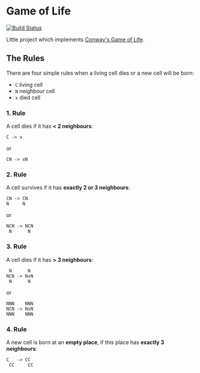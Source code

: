 # Game of Life

[![Build Status](https://travis-ci.org/Weltraumschaf/game_of_life.svg?branch=master)](https://travis-ci.org/Weltraumschaf/game_of_life)

Little project which implements [Conway's Game of Life](https://en.wikipedia.org/wiki/Conway%27s_Game_of_Life).

## The Rules

There are four simple rules when a living cell dies or a new cell will be born:

- `C` living cell
- `N` neighbour cell
- `x` died cell

### 1. Rule

A cell dies if it has **< 2 neighbours**:

```text
C -> x
``` 

or 

```text
CN -> xN
``` 

### 2. Rule

A cell survives if it has **exactly 2 or 3 neighbours**:

```text
CN -> CN
N     N
```

or 

```text
NCN -> NCN
 N      N
```
 
### 3. Rule

A cell dies if it has **> 3 neighbours**: 

```text
 N      N
NCN -> NxN
 N      N
```

or 

```text
NNN    NNN
NCN -> NxN
NNN    NNN
```
 
### 4. Rule

A new cell is born at an **empty place**, if this place has **exactly 3 neighbours**:

```text
C   -> CC
 CC     CC
```
 